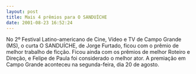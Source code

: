 ```yaml
---
layout: post
title: Mais 4 prêmios para O SANDUÍCHE
date: 2001-08-23 16:52:24
---
```

No 2º Festival Latino-americano de Cine, Vídeo e TV de Campo Grande (MS), o curta O SANDUÍCHE, de Jorge Furtado, ficou com o prêmio de melhor trabalho de ficção. Ficou ainda com os prêmios de melhor Roteiro e Direção, e Felipe de Paula foi considerado o melhor ator. A premiação em Campo Grande aconteceu na segunda-feira, dia 20 de agosto.